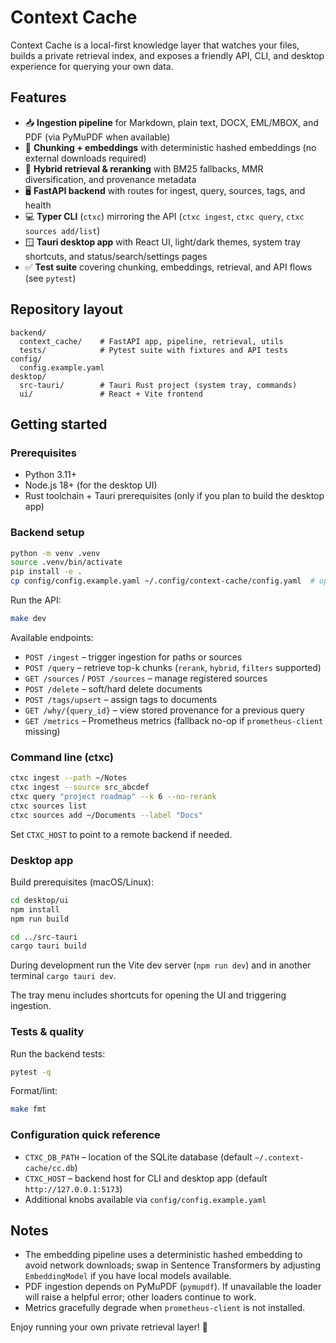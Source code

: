 # Context Cache

Context Cache is a local-first knowledge layer that watches your files, builds a private retrieval index, and exposes a friendly API, CLI, and desktop experience for querying your own data.

## Features

- 📥 **Ingestion pipeline** for Markdown, plain text, DOCX, EML/MBOX, and PDF (via PyMuPDF when available)
- 🧩 **Chunking + embeddings** with deterministic hashed embeddings (no external downloads required)
- 🔎 **Hybrid retrieval & reranking** with BM25 fallbacks, MMR diversification, and provenance metadata
- 🖥️ **FastAPI backend** with routes for ingest, query, sources, tags, and health
- 💻 **Typer CLI** (`ctxc`) mirroring the API (`ctxc ingest`, `ctxc query`, `ctxc sources add/list`)
- 🪟 **Tauri desktop app** with React UI, light/dark themes, system tray shortcuts, and status/search/settings pages
- ✅ **Test suite** covering chunking, embeddings, retrieval, and API flows (see `pytest`)

## Repository layout

```
backend/
  context_cache/    # FastAPI app, pipeline, retrieval, utils
  tests/            # Pytest suite with fixtures and API tests
config/
  config.example.yaml
desktop/
  src-tauri/        # Tauri Rust project (system tray, commands)
  ui/               # React + Vite frontend
```

## Getting started

### Prerequisites

- Python 3.11+
- Node.js 18+ (for the desktop UI)
- Rust toolchain + Tauri prerequisites (only if you plan to build the desktop app)

### Backend setup

```bash
python -m venv .venv
source .venv/bin/activate
pip install -e .
cp config/config.example.yaml ~/.config/context-cache/config.yaml  # optional overrides
```

Run the API:

```bash
make dev
```

Available endpoints:

- `POST /ingest` – trigger ingestion for paths or sources
- `POST /query` – retrieve top-k chunks (`rerank`, `hybrid`, `filters` supported)
- `GET /sources` / `POST /sources` – manage registered sources
- `POST /delete` – soft/hard delete documents
- `POST /tags/upsert` – assign tags to documents
- `GET /why/{query_id}` – view stored provenance for a previous query
- `GET /metrics` – Prometheus metrics (fallback no-op if `prometheus-client` missing)

### Command line (ctxc)

```bash
ctxc ingest --path ~/Notes
ctxc ingest --source src_abcdef
ctxc query "project roadmap" --k 6 --no-rerank
ctxc sources list
ctxc sources add ~/Documents --label "Docs"
```

Set `CTXC_HOST` to point to a remote backend if needed.

### Desktop app

Build prerequisites (macOS/Linux):

```bash
cd desktop/ui
npm install
npm run build

cd ../src-tauri
cargo tauri build
```

During development run the Vite dev server (`npm run dev`) and in another terminal `cargo tauri dev`.

The tray menu includes shortcuts for opening the UI and triggering ingestion.

### Tests & quality

Run the backend tests:

```bash
pytest -q
```

Format/lint:

```bash
make fmt
```

### Configuration quick reference

- `CTXC_DB_PATH` – location of the SQLite database (default `~/.context-cache/cc.db`)
- `CTXC_HOST` – backend host for CLI and desktop app (default `http://127.0.0.1:5173`)
- Additional knobs available via `config/config.example.yaml`

## Notes

- The embedding pipeline uses a deterministic hashed embedding to avoid network downloads; swap in Sentence Transformers by adjusting `EmbeddingModel` if you have local models available.
- PDF ingestion depends on PyMuPDF (`pymupdf`). If unavailable the loader will raise a helpful error; other loaders continue to work.
- Metrics gracefully degrade when `prometheus-client` is not installed.

Enjoy running your own private retrieval layer! 🚀
